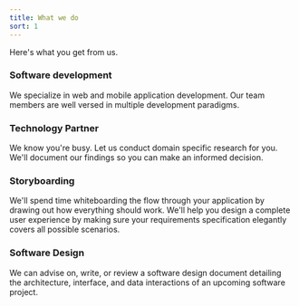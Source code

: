 ```yaml
---
title: What we do
sort: 1
---
```


Here's what you get from us.

### Software development

We specialize in web and mobile application development.
Our team members are well versed in multiple development paradigms.

### Technology Partner

We know you're busy.
Let us conduct domain specific research for you.
We'll document our findings so you can make an informed decision.

### Storyboarding

We'll spend time whiteboarding the flow through your application
by drawing out how everything should work.
We'll help you design a complete user experience
by making sure your requirements specification
elegantly covers all possible scenarios.

### Software Design

We can advise on, write, or review a software design document
detailing the architecture, interface, and data interactions
of an upcoming software project.
